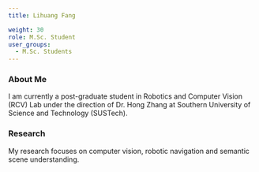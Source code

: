 ```yaml
---
title: Lihuang Fang

weight: 30
role: M.Sc. Student
user_groups:
  - M.Sc. Students
---
```

### About Me
I am currently a post-graduate student in Robotics and Computer Vision (RCV) Lab under the direction of Dr. Hong Zhang at Southern University of Science and Technology (SUSTech).

### Research
My research focuses on computer vision, robotic navigation and semantic scene understanding.

